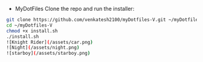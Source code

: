 - MyDotFiles
Clone the repo and run the installer:

```bash
git clone https://github.com/venkatesh2100/myDotfiles-V.git ~/myDotfiles-V
cd ~/myDotfiles-V
chmod +x install.sh
./install.sh
![Knight Rider](/assets/car.png)
![Night](/assets/night.png)
![starboy](/assets/starboy.png)
